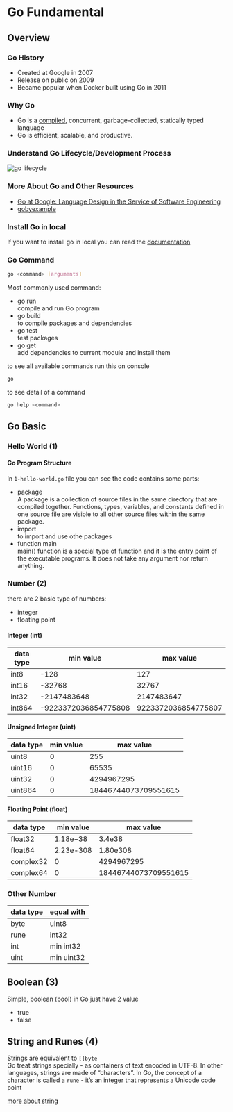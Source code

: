 # Go Fundamental
## Overview
### Go History
- Created at Google in 2007
- Release on public on 2009
- Became popular when Docker built using Go in 2011

### Why Go
- Go is a [compiled](https://www.guru99.com/difference-compiler-vs-interpreter.html#:~:text=Compiler%20transforms%20code%20written%20in,while%20interpreted%20code%20runs%20slower.), concurrent, garbage-collected, statically typed language
- Go is efficient, scalable, and productive. 


### Understand Go Lifecycle/Development Process
![go lifecycle](assets/go-lifecycle.draw)

### More About Go and Other Resources
- [Go at Google: Language Design in the Service of Software Engineering](https://talks.golang.org/2012/splash.article)
- [gobyexample](https://gobyexample.com/)

### Install Go in local
If you want to install go in local you can read the [documentation](https://go.dev/doc/install) 

### Go Command
```sh
go <command> [arguments]
```
Most commonly used command:
- go run
  <br> compile and run Go program
- go build
  <br> to compile packages and dependencies
- go test
  <br> test packages
- go get
  </br> add dependencies to current module and install them

to see all available commands run this on console
```sh
go
```
to see detail of a command
```sh
go help <command>
```

## Go Basic
### Hello World (1)
#### Go Program Structure
In `1-hello-world.go` file you can see the code contains some parts:
- package
  <br> A package is a collection of source files in the same directory that are compiled together. Functions, types, variables, and constants defined in one source file are visible to all other source files within the same package.
- import
  <br> to import and use othe packages
- function main
  <br> main() function is a special type of function and it is the entry point of the executable programs. It does not take any argument nor return anything. 


### Number (2)
there are 2 basic type of numbers:
- integer
- floating point

#### Integer (int)
|data type|min value|max value|
|-|-|-|
|int8|-128|127|
|int16|-32768|32767|
|int32|-2147483648|2147483647|
|int864|-9223372036854775808|9223372036854775807|


#### Unsigned Integer (uint)
data type|min value|max value|
|-|-|-|
|uint8|0|255|
|uint16|0|65535|
|uint32|0|4294967295|
|uint864|0|18446744073709551615|

#### Floating Point (float)
data type|min value|max value|
|-|-|-|
|float32|1.18e−38|3.4e38|
|float64|2.23e-308|1.80e308|
|complex32|0|4294967295|
|complex64|0|18446744073709551615|

### Other Number
|data type|equal with|
|-|-|
|byte|uint8|
|rune|int32|
|int|min int32|
|uint|min uint32|

## Boolean (3)
Simple, boolean (bool) in Go just have 2 value
- true
- false

## String and Runes (4)
Strings are equivalent to `[]byte`
<br>
Go treat strings specially - as containers of text encoded in UTF-8. In other languages, strings are made of “characters”. In Go, the concept of a character is called a `rune` - it’s an integer that represents a Unicode code point

[more about string](https://go.dev/blog/strings)